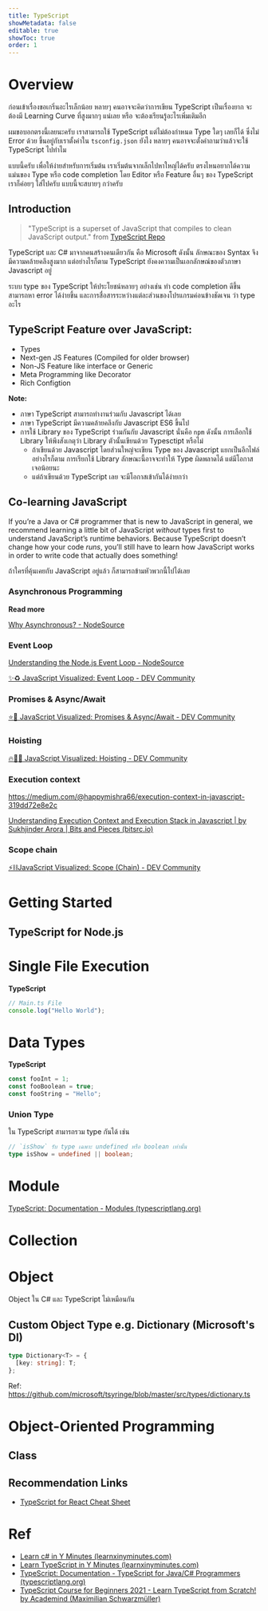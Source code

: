```yaml
---
title: TypeScript
showMetadata: false
editable: true
showToc: true
order: 1
---
```


# Overview

ก่อนเข้าเรื่องขอเกริ่นอะไรเล็กน้อย หลายๆ คนอาจจะคิดว่าการเขียน TypeScript เป็นเรื่องยาก จะต้องมี Learning Curve ที่สูงมากๆ แน่เลย หรือ จะต้องเรียนรู้อะไรเพิ่มเติมอีก 

ผมขอบอกตรงนี้เลยนะครับ เราสามารถใช้ TypeScript แต่ไม่ต้องกำหนด Type ใดๆ เลยก็ได้ ซึ่งไม่ Error ด้วย ขึ้นอยู่กับเราตั้งค่าใน `tsconfig.json` ยังไง หลายๆ คนอาจจะตั้งคำถามว่าแล้วจะใช้ TypeScript ไปทำไม 

<!-- สามารถไปอ่านรายละเอียดได้ในหัวข้อ [Migrate JavaScript Project to TypeScript](/frontend-web/typescript/migrate-javascript-to-typescript) -->

แบบนี้ครับ เพื่อให้ง่ายสำหรับการเริ่มต้น เราเริ่มต้นจากเล็กไปหาใหญ่ได้ครับ ตรงไหนอยากได้ความแม่นของ Type หรือ code completion โดย Editor หรือ Feature อื่นๆ ของ TypeScript เราก็ค่อยๆ ใส่ไปครับ แบบนี้จะสบายๆ กว่าครับ

## Introduction

> "TypeScript is a superset of JavaScript that compiles to clean JavaScript output." from [TypeScript Repo](https://github.com/microsoft/TypeScript)

TypeScript และ C# มาจากคนสร้างคนเดียวกัน คือ Microsoft ดังนั้น ลักษณะของ Syntax จึงมีความคล้ายคลึงสูงมาก แต่อย่างไรก็ตาม TypeScript ยังคงความเป็นเอกลักษณ์ของตัวภาษา Javascript อยู่

ระบบ type ของ TypeScript ให้ประโยชน์หลายๆ อย่างเช่น ทำ code completion ดีขึ้น  สามารถหา error ได้ง่ายขึ้น และการสื่อสารระหว่างแต่ละส่วนของโปรแกรมค่อนข้างชัดเจน ว่า type อะไร

## TypeScript Feature over JavaScript:

- Types
- Next-gen JS Features (Compiled for older browser)
- Non-JS Feature like interface or Generic
- Meta Programming like Decorator
- Rich Configtion

**Note:**

- ภาษา TypeScript สามารถทำงานร่วมกับ Javascript ได้เลย
- ภาษา TypeScript มีความคล้ายคลึงกับ Javascript ES6 ขึ้นไป
- การใช้ Library ของ TypeScript ร่วมกันกับ Javascript นั่นคือ `npm` ดังนั้น การเลือกใช้ Library ให้พึงสังเกตุว่า Library ตัวนั้นเขียนด้วย Typesctipt หรือไม่
  - ถ้าเขียนด้วย Javascript โดยส่วนใหญ่จะเขียน Type  ของ Javascript แยกเป็นอีกไฟล์ อย่างไรก็ตาม การเรียกใช้ Library ลักษณะนี้อาจจะทำให้ Type ผิดพลาดได้ แต่มีโอกาสเจอน้อยนะ
  - แต่ถ้าเขียนด้วย TypeScript เลย จะมีโอกาสเข้ากันได้ง่ายกว่า


## Co-learning JavaScript

If you’re a Java or C# programmer that is new to JavaScript in general, we recommend learning a little bit of JavaScript *without* types first to understand JavaScript’s runtime behaviors. Because TypeScript doesn’t change how your code *runs*, you’ll still have to learn how JavaScript works in order to write code that actually does something!

ถ้าใครที่คุ้นเคยกับ JavaScript อยู่แล้ว ก็สามารถข้ามหัวพวกนี้ไปได้เลย

### Asynchronous Programming

**Read more**

[Why Asynchronous? - NodeSource](https://nodesource.com/blog/why-asynchronous/)

### Event Loop

[Understanding the Node.js Event Loop - NodeSource](https://nodesource.com/blog/understanding-the-nodejs-event-loop/)

[✨♻️ JavaScript Visualized: Event Loop - DEV Community](https://dev.to/lydiahallie/javascript-visualized-event-loop-3dif)

### Promises & Async/Await

[⭐️🎀 JavaScript Visualized: Promises & Async/Await - DEV Community](https://dev.to/lydiahallie/javascript-visualized-promises-async-await-5gke)

### Hoisting

[🔥🕺🏼 JavaScript Visualized: Hoisting - DEV Community](https://dev.to/lydiahallie/javascript-visualized-hoisting-478h)

### Execution context

https://medium.com/@happymishra66/execution-context-in-javascript-319dd72e8e2c

[Understanding Execution Context and Execution Stack in Javascript | by Sukhjinder Arora | Bits and Pieces (bitsrc.io)](https://blog.bitsrc.io/understanding-execution-context-and-execution-stack-in-javascript-1c9ea8642dd0)

### Scope chain

[⚡️⛓JavaScript Visualized: Scope (Chain) - DEV Community](https://dev.to/lydiahallie/javascript-visualized-scope-chain-13pd)

# Getting Started

## TypeScript for Node.js


# Single File Execution

**TypeScript**

```typescript
// Main.ts File
console.log("Hello World");
```

# Data Types

**TypeScript**

```typescript
const fooInt = 1;
const fooBoolean = true;
const fooString = "Hello";
```


### Union Type

ใน TypeScript สามารถรวม type กันได้ เช่น

```typescript
// `isShow` รับ type เฉพาะ undefined หรือ boolean เท่านั้น
type isShow = undefined || boolean;
```
# Module

[TypeScript: Documentation - Modules (typescriptlang.org)](https://www.typescriptlang.org/docs/handbook/modules.html)

# Collection
# Object

Object ใน C# และ TypeScript ไม่เหมือนกัน

## Custom Object Type e.g. Dictionary  (Microsoft's DI)
```typescript
type Dictionary<T> = {
  [key: string]: T;
};
```
Ref: <https://github.com/microsoft/tsyringe/blob/master/src/types/dictionary.ts>

# Object-Oriented Programming
## Class

## Recommendation Links
- [TypeScript for React Cheat Sheet](https://react-typescript-cheatsheet.netlify.app/)

# Ref

- [Learn c# in Y Minutes (learnxinyminutes.com)](https://learnxinyminutes.com/docs/csharp/)
- [Learn TypeScript in Y Minutes (learnxinyminutes.com)](https://learnxinyminutes.com/docs/typescript/)
- [TypeScript: Documentation - TypeScript for Java/C# Programmers (typescriptlang.org)](https://www.typescriptlang.org/docs/handbook/typescript-in-5-minutes-oop.html)
- [TypeScript Course for Beginners 2021 - Learn TypeScript from Scratch! by 
Academind (Maximilian Schwarzmüller)](https://www.youtube.com/watch?v=BwuLxPH8IDs)
